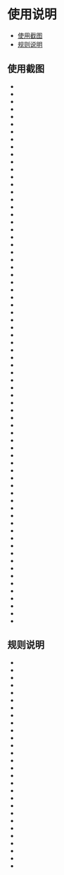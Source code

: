 <!--
 * @Author: sandwich
 * @Date: 2021-08-04 20:49:18
 * @LastEditTime: 2021-08-04 21:04:03
 * @LastEditors: sandwich
 * @Description: In User Settings Edit
 * @FilePath: /AQIHistory/README.md
-->

# 使用说明
<!-- TOC -->

- [使用截图](#使用截图)
- [规则说明](#规则说明)

<!-- /TOC -->

## 使用截图
- 
- 
- 
- 
- 
- 
- 
- 
- 
- 
- 
- 
- 
- 
- 
- 
- 
- 
- 
- 
- 
- 
- 
- 
- 
- 
- 
- 
- 
- 
- 
- 
- 
- 
- 
- 
- 
- 
- 
- 
- 
- 
- 
- 
- 
- 
- 
- 
- 
- 
- 
- 
- 
- 
- 
- 
- 
- 
- 
- 
- 
- 
- 
- 
- 
- 
- 
- 
- 
- 
- 
- 

## 规则说明
- 
- 
- 
- 
- 
- 
- 
- 
- 
- 
- 
- 
- 
- 
- 
- 
- 
- 
- 
- 
- 
- 
- 
- 
- 
- 
- 
- 